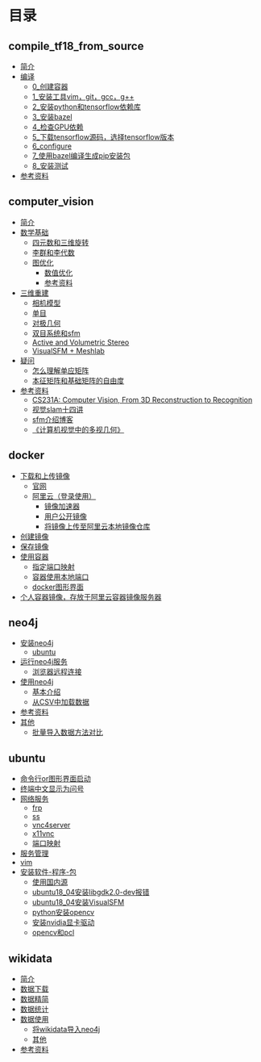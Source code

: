 # 目录
## compile_tf18_from_source
* <a href="https://github.com/xiaotaw/Notes/tree/master/compile_tf18_from_source#简介" target="_blank">简介</a>
* <a href="https://github.com/xiaotaw/Notes/tree/master/compile_tf18_from_source#编译" target="_blank">编译</a>
  * <a href="https://github.com/xiaotaw/Notes/tree/master/compile_tf18_from_source#0_创建容器" target="_blank">0_创建容器</a>
  * <a href="https://github.com/xiaotaw/Notes/tree/master/compile_tf18_from_source#1_安装工具vim，git，gcc，g++" target="_blank">1_安装工具vim，git，gcc，g++</a>
  * <a href="https://github.com/xiaotaw/Notes/tree/master/compile_tf18_from_source#2_安装python和tensorflow依赖库" target="_blank">2_安装python和tensorflow依赖库</a>
  * <a href="https://github.com/xiaotaw/Notes/tree/master/compile_tf18_from_source#3_安装bazel" target="_blank">3_安装bazel</a>
  * <a href="https://github.com/xiaotaw/Notes/tree/master/compile_tf18_from_source#4_检查GPU依赖" target="_blank">4_检查GPU依赖</a>
  * <a href="https://github.com/xiaotaw/Notes/tree/master/compile_tf18_from_source#5_下载tensorflow源码，选择tensorflow版本" target="_blank">5_下载tensorflow源码，选择tensorflow版本</a>
  * <a href="https://github.com/xiaotaw/Notes/tree/master/compile_tf18_from_source#6_configure" target="_blank">6_configure</a>
  * <a href="https://github.com/xiaotaw/Notes/tree/master/compile_tf18_from_source#7_使用bazel编译生成pip安装包" target="_blank">7_使用bazel编译生成pip安装包</a>
  * <a href="https://github.com/xiaotaw/Notes/tree/master/compile_tf18_from_source#8_安装测试" target="_blank">8_安装测试</a>
* <a href="https://github.com/xiaotaw/Notes/tree/master/compile_tf18_from_source#参考资料" target="_blank">参考资料</a>

## computer_vision
* <a href="https://github.com/xiaotaw/Notes/tree/master/computer_vision#简介" target="_blank">简介</a>
* <a href="https://github.com/xiaotaw/Notes/tree/master/computer_vision#数学基础" target="_blank">数学基础</a>
  * <a href="https://github.com/xiaotaw/Notes/tree/master/computer_vision#四元数和三维旋转" target="_blank">四元数和三维旋转</a>
  * <a href="https://github.com/xiaotaw/Notes/tree/master/computer_vision#李群和李代数" target="_blank">李群和李代数</a>
  * <a href="https://github.com/xiaotaw/Notes/tree/master/computer_vision#图优化" target="_blank">图优化</a>
    * <a href="https://github.com/xiaotaw/Notes/tree/master/computer_vision#数值优化" target="_blank">数值优化</a>
    * <a href="https://github.com/xiaotaw/Notes/tree/master/computer_vision#参考资料" target="_blank">参考资料</a>
* <a href="https://github.com/xiaotaw/Notes/tree/master/computer_vision#三维重建" target="_blank">三维重建</a>
  * <a href="https://github.com/xiaotaw/Notes/tree/master/computer_vision#相机模型" target="_blank">相机模型</a>
  * <a href="https://github.com/xiaotaw/Notes/tree/master/computer_vision#单目" target="_blank">单目</a>
  * <a href="https://github.com/xiaotaw/Notes/tree/master/computer_vision#对极几何" target="_blank">对极几何</a>
  * <a href="https://github.com/xiaotaw/Notes/tree/master/computer_vision#双目系统和sfm" target="_blank">双目系统和sfm</a>
  * <a href="https://github.com/xiaotaw/Notes/tree/master/computer_vision#ActiveAndVolumetricStereo" target="_blank">Active and Volumetric Stereo</a>
  * <a href="https://github.com/xiaotaw/Notes/tree/master/computer_vision#VisualSFM试用" target="_blank">VisualSFM + Meshlab</a>
* <a href="https://github.com/xiaotaw/Notes/tree/master/computer_vision#疑问" target="_blank">疑问</a>
  * <a href="https://github.com/xiaotaw/Notes/tree/master/computer_vision#怎么理解单应矩阵" target="_blank">怎么理解单应矩阵</a>
  * <a href="https://github.com/xiaotaw/Notes/tree/master/computer_vision#本征矩阵和基础矩阵的自由度" target="_blank">本征矩阵和基础矩阵的自由度</a>
* <a href="https://github.com/xiaotaw/Notes/tree/master/computer_vision#参考资料" target="_blank">参考资料</a>
  * <a href="https://github.com/xiaotaw/Notes/tree/master/computer_vision#CS231A" target="_blank">CS231A: Computer Vision, From 3D Reconstruction to Recognition</a>
  * <a href="https://github.com/xiaotaw/Notes/tree/master/computer_vision#视觉slam十四讲" target="_blank">视觉slam十四讲</a>
  * <a href="https://github.com/xiaotaw/Notes/tree/master/computer_vision#sfm介绍博客" target="_blank">sfm介绍博客</a>
  * <a href="https://github.com/xiaotaw/Notes/tree/master/computer_vision#《计算机视觉中的多视几何》" target="_blank">《计算机视觉中的多视几何》</a>

## docker
* <a href="https://github.com/xiaotaw/Notes/tree/master/docker#下载和上传镜像" target="_blank">下载和上传镜像</a>
  * <a href="https://github.com/xiaotaw/Notes/tree/master/docker#官网" target="_blank">官网</a>
  * <a href="https://github.com/xiaotaw/Notes/tree/master/docker#阿里云（登录使用）" target="_blank">阿里云（登录使用）</a>
    * <a href="https://github.com/xiaotaw/Notes/tree/master/docker#镜像加速器" target="_blank">镜像加速器</a>
    * <a href="https://github.com/xiaotaw/Notes/tree/master/docker#用户公开镜像" target="_blank">用户公开镜像</a>
    * <a href="https://github.com/xiaotaw/Notes/tree/master/docker#将镜像上传至阿里云本地镜像仓库" target="_blank">将镜像上传至阿里云本地镜像仓库</a>
* <a href="https://github.com/xiaotaw/Notes/tree/master/docker#创建镜像" target="_blank">创建镜像</a>
* <a href="https://github.com/xiaotaw/Notes/tree/master/docker#保存镜像" target="_blank">保存镜像</a>
* <a href="https://github.com/xiaotaw/Notes/tree/master/docker#使用容器" target="_blank">使用容器</a>
  * <a href="https://github.com/xiaotaw/Notes/tree/master/docker#指定端口映射" target="_blank">指定端口映射</a>
  * <a href="https://github.com/xiaotaw/Notes/tree/master/docker#容器使用本地端口" target="_blank">容器使用本地端口</a>
  * <a href="https://github.com/xiaotaw/Notes/tree/master/docker#docker图形界面" target="_blank">docker图形界面</a>
* <a href="https://github.com/xiaotaw/Notes/tree/master/docker#个人容器镜像，存放于阿里云容器镜像服务器" target="_blank">个人容器镜像，存放于阿里云容器镜像服务器</a>

## neo4j
* <a href="https://github.com/xiaotaw/Notes/tree/master/neo4j#Install" target="_blank">安装neo4j</a>
  * <a href="https://github.com/xiaotaw/Notes/tree/master/neo4j#ubuntu" target="_blank">ubuntu</a>
* <a href="https://github.com/xiaotaw/Notes/tree/master/neo4j#运行neo4j服务" target="_blank">运行neo4j服务</a>
  * <a href="https://github.com/xiaotaw/Notes/tree/master/neo4j#浏览器远程连接" target="_blank">浏览器远程连接</a>
* <a href="https://github.com/xiaotaw/Notes/tree/master/neo4j#使用neo4j" target="_blank">使用neo4j</a>
  * <a href="https://github.com/xiaotaw/Notes/tree/master/neo4j#基本介绍" target="_blank">基本介绍</a>
  * <a href="https://github.com/xiaotaw/Notes/tree/master/neo4j#从CSV中加载数据" target="_blank">从CSV中加载数据</a>
* <a href="https://github.com/xiaotaw/Notes/tree/master/neo4j#参考资料" target="_blank">参考资料</a>
* <a href="https://github.com/xiaotaw/Notes/tree/master/neo4j#Others" target="_blank">其他</a>
  * <a href="https://github.com/xiaotaw/Notes/tree/master/neo4j#批量导入数据方法对比" target="_blank">批量导入数据方法对比</a>

## ubuntu
* <a href="https://github.com/xiaotaw/Notes/tree/master/ubuntu#命令行or图形界面启动" target="_blank">命令行or图形界面启动</a>
* <a href="https://github.com/xiaotaw/Notes/tree/master/ubuntu#终端中文显示为问号" target="_blank">终端中文显示为问号</a>
* <a href="https://github.com/xiaotaw/Notes/tree/master/ubuntu#网络服务" target="_blank">网络服务</a>
  * <a href="https://github.com/xiaotaw/Notes/tree/master/ubuntu#frp" target="_blank">frp</a>
  * <a href="https://github.com/xiaotaw/Notes/tree/master/ubuntu#ss" target="_blank">ss</a>
  * <a href="https://github.com/xiaotaw/Notes/tree/master/ubuntu#vnc4server" target="_blank">vnc4server</a>
  * <a href="https://github.com/xiaotaw/Notes/tree/master/ubuntu#x11vnc" target="_blank">x11vnc</a>
  * <a href="https://github.com/xiaotaw/Notes/tree/master/ubuntu#端口映射" target="_blank">端口映射</a>
* <a href="https://github.com/xiaotaw/Notes/tree/master/ubuntu#服务管理" target="_blank">服务管理</a>
* <a href="https://github.com/xiaotaw/Notes/tree/master/ubuntu#vim" target="_blank">vim</a>
* <a href="https://github.com/xiaotaw/Notes/tree/master/ubuntu#安装软件-程序-包" target="_blank">安装软件-程序-包</a>
  * <a href="https://github.com/xiaotaw/Notes/tree/master/ubuntu#使用国内源" target="_blank">使用国内源</a>
  * <a href="https://github.com/xiaotaw/Notes/tree/master/ubuntu#ubuntu18_04安装libgdk2.0-dev报错" target="_blank">ubuntu18_04安装libgdk2.0-dev报错</a>
  * <a href="https://github.com/xiaotaw/Notes/tree/master/ubuntu#ubuntu18_04安装VisualSFM" target="_blank">ubuntu18_04安装VisualSFM</a>
  * <a href="https://github.com/xiaotaw/Notes/tree/master/ubuntu#python安装opencv" target="_blank">python安装opencv</a>
  * <a href="https://github.com/xiaotaw/Notes/tree/master/ubuntu#安装nvidia显卡驱动" target="_blank">安装nvidia显卡驱动</a>
  * <a href="https://github.com/xiaotaw/Notes/tree/master/ubuntu#opencv和pcl" target="_blank">opencv和pcl</a>

## wikidata
* <a href="https://github.com/xiaotaw/Notes/tree/master/wikidata#简介" target="_blank">简介</a>
* <a href="https://github.com/xiaotaw/Notes/tree/master/wikidata#数据下载" target="_blank">数据下载</a>
* <a href="https://github.com/xiaotaw/Notes/tree/master/wikidata#数据精简" target="_blank">数据精简</a>
* <a href="https://github.com/xiaotaw/Notes/tree/master/wikidata#数据统计" target="_blank">数据统计</a>
* <a href="https://github.com/xiaotaw/Notes/tree/master/wikidata#数据使用" target="_blank">数据使用</a>
  * <a href="https://github.com/xiaotaw/Notes/tree/master/wikidata将wikidata导入neo4j" target="_blank">将wikidata导入neo4j</a>
  * <a href="https://github.com/xiaotaw/Notes/tree/master/wikidata#其他" target="_blank">其他</a>
* <a href="https://github.com/xiaotaw/Notes/tree/master/wikidata#参考资料" target="_blank">参考资料</a>


